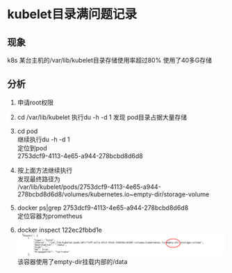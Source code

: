 # kubelet目录满问题记录

## 现象
k8s 某台主机的/var/lib/kubelet目录存储使用率超过80% 使用了40多G存储

## 分析
1. 申请root权限  
2. cd /var/lib/kubelet
执行du -h -d 1
发现 pod目录占据大量存储

3. cd pod  
继续执行du -h -d 1  
定位到pod  
2753dcf9-4113-4e65-a944-278bcbd8d6d8  

4. 按上面方法继续执行  
发现最终路径为  
/var/lib/kubelet/pods/2753dcf9-4113-4e65-a944-278bcbd8d6d8/volumes/kubernetes.io~empty-dir/storage-volume

5. docker ps|grep 2753dcf9-4113-4e65-a944-278bcbd8d6d8  
定位容器为prometheus  

6. docker inspect 122ec2fbbd1e  
![kubelet](/images/kubernetes/problem_and_solve/kubelet.png)
该容器使用了empty-dir挂载内部的/data



